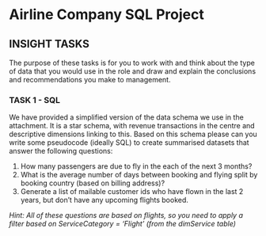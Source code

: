 # Airline Company SQL Project

## INSIGHT TASKS
The purpose of these tasks is for you to work with and think about the type of data that you would use in the role and draw and explain the conclusions and recommendations you make to management. 

### TASK 1 - SQL

We have provided a simplified version of the data schema we use in the attachment. It is a star schema, with revenue transactions in the centre and descriptive dimensions linking to this.
Based on this schema please can you write some pseudocode (ideally SQL) to create summarised datasets that answer the following questions:

1. How many passengers are due to fly in the each of the next 3 months?
2. What is the average number of days between booking and flying split by booking country (based on billing address)?
3. Generate a list of mailable customer ids who have flown in the last 2 years, but don’t have any upcoming flights booked.

*Hint: All of these questions are based on flights, so you need to apply a filter based on ServiceCategory = ‘Flight’ (from the dimService table)*
